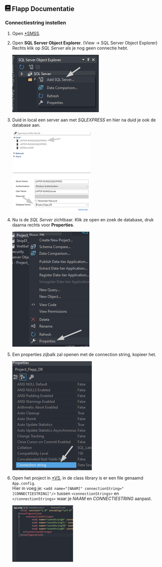 ## <img src='Images/book.svg' height=20/> Flapp Documentatie
### Connectiestring instellen

1. Open [\*SMSS](## 'SQL Server Management Studio').

2. Open **SQL Server Object Explorer**. (View -> SQL Server Object Explorer)
   Rechts klik op _SQL Server_ als je nog geen connectie hebt.

   ![connStr1](Images/connStr1.png)

3. Duid in local een server aan met _SQLEXPRESS_ en hier na duid je ook de database aan.

   ![connStr2](Images/connStr2.png)

4. Nu is de _SQL Server_ zichtbaar. Klik ze open en zoek de database, druk daarna rechts voor **Properties**.

   ![connStr3](Images/connStr3.png)

5. Een properties zijbalk zal openen met de connection string, kopieer het.

   ![connStr4](Images/connStr4.png)

6. Open het project in [\*VS](## 'Visual Studio'), in de class library is er een file genaamd `App.config`. <br>Hier in voeg je:
   `<add name="[NAAM]" connectionString="[CONNECTIESTRING]"/>` tussen `<connectionStrings>` en `</connectionStrings>` waar je _NAAM_ en _CONNECTIESTRING_ aanpast.

   ![connStr5](Images/connStr5.png)
